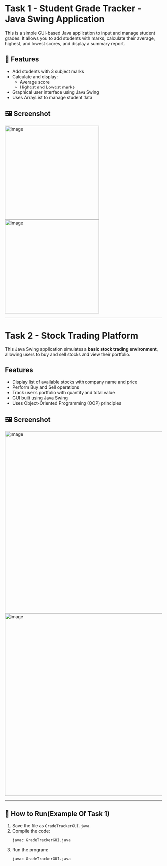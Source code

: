 # Task 1 - Student Grade Tracker - Java Swing Application

This is a simple GUI-based Java application to input and manage student grades. It allows you to add students with marks, calculate their average, highest, and lowest scores, and display a summary report.

## 🔧 Features
- Add students with 3 subject marks
- Calculate and display:
  - Average score
  - Highest and Lowest marks
- Graphical user interface using Java Swing
- Uses ArrayList to manage student data

## 🖼 Screenshot

<img width="302" alt="image" src="https://github.com/user-attachments/assets/f6476edf-b6a9-43b3-94f6-0df7a9993cc9" />
<img width="302" alt="image" src="https://github.com/user-attachments/assets/55d6c671-e054-42f7-98af-590c5091a86e" />

---
# Task 2 - Stock Trading Platform

This Java Swing application simulates a **basic stock trading environment**, allowing users to buy and sell stocks and view their portfolio.

## Features

- Display list of available stocks with company name and price
- Perform Buy and Sell operations
- Track user’s portfolio with quantity and total value
- GUI built using Java Swing
- Uses Object-Oriented Programming (OOP) principles

## 🖼 Screenshot
<img width="587" alt="image" src="https://github.com/user-attachments/assets/204028bd-05ef-466b-949b-d27445a81fef" />
<img width="587" alt="image" src="https://github.com/user-attachments/assets/204028bd-05ef-466b-949b-d27445a81fef" />



---

## 🚀 How to Run(Example Of Task 1)

1. Save the file as `GradeTrackerGUI.java`.
2. Compile the code:
   ```bash
   javac GradeTrackerGUI.java
   ```
3. Run the program:
   ```bash
   javac GradeTrackerGUI.java
   ```
